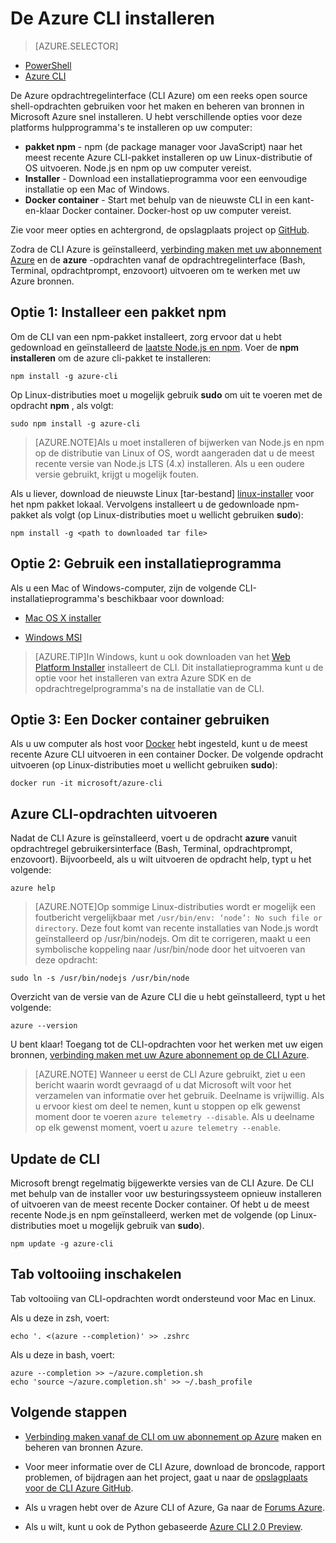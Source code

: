 <properties
    pageTitle="Installeer de opdrachtregelinterface van Azure | Microsoft Azure"
    description="De Azure opdrachtregelinterface (CLI) voor Mac, Linux en Windows aan de slag met Azure services installeren"
    editor=""
    manager="timlt"
    documentationCenter=""
    authors="squillace"
    services="virtual-machines-linux,virtual-network,storage,azure-resource-manager"
    tags="azure-resource-manager,azure-service-management"/>

<tags
    ms.service="multiple"
    ms.workload="multiple"
    ms.tgt_pltfrm="command-line-interface"
    ms.devlang="na"
    ms.topic="article"
    ms.date="10/04/2016"
    ms.author="rasquill"/>
    
# <a name="install-the-azure-cli"></a>De Azure CLI installeren

> [AZURE.SELECTOR]
- [PowerShell](powershell-install-configure.md)
- [Azure CLI](xplat-cli-install.md)

De Azure opdrachtregelinterface (CLI Azure) om een reeks open source shell-opdrachten gebruiken voor het maken en beheren van bronnen in Microsoft Azure snel installeren. U hebt verschillende opties voor deze platforms hulpprogramma's te installeren op uw computer: 

* **pakket npm** - npm (de package manager voor JavaScript) naar het meest recente Azure CLI-pakket installeren op uw Linux-distributie of OS uitvoeren. Node.js en npm op uw computer vereist.
* **Installer** - Download een installatieprogramma voor een eenvoudige installatie op een Mac of Windows.
* **Docker container** - Start met behulp van de nieuwste CLI in een kant-en-klaar Docker container. Docker-host op uw computer vereist.
    
Zie voor meer opties en achtergrond, de opslagplaats project op [GitHub](https://github.com/azure/azure-xplat-cli). 

Zodra de CLI Azure is geïnstalleerd, [verbinding maken met uw abonnement Azure](xplat-cli-connect.md) en de **azure** -opdrachten vanaf de opdrachtregelinterface (Bash, Terminal, opdrachtprompt, enzovoort) uitvoeren om te werken met uw Azure bronnen.



## <a name="option-1-install-an-npm-package"></a>Optie 1: Installeer een pakket npm

Om de CLI van een npm-pakket installeert, zorg ervoor dat u hebt gedownload en geïnstalleerd de [laatste Node.js en npm](https://nodejs.org/en/download/package-manager/). Voer de **npm installeren** om de azure cli-pakket te installeren: 

    npm install -g azure-cli

Op Linux-distributies moet u mogelijk gebruik **sudo** om uit te voeren met de opdracht __npm__ , als volgt:

    sudo npm install -g azure-cli

> [AZURE.NOTE]Als u moet installeren of bijwerken van Node.js en npm op de distributie van Linux of OS, wordt aangeraden dat u de meest recente versie van Node.js LTS (4.x) installeren. Als u een oudere versie gebruikt, krijgt u mogelijk fouten. 

Als u liever, download de nieuwste Linux [tar-bestand] [ linux-installer] voor het npm pakket lokaal. Vervolgens installeert u de gedownloade npm-pakket als volgt (op Linux-distributies moet u wellicht gebruiken **sudo**):

    npm install -g <path to downloaded tar file>

## <a name="option-2-use-an-installer"></a>Optie 2: Gebruik een installatieprogramma

Als u een Mac of Windows-computer, zijn de volgende CLI-installatieprogramma's beschikbaar voor download:

* [Mac OS X installer][mac-installer]

* [Windows MSI][windows-installer] 

>[AZURE.TIP]In Windows, kunt u ook downloaden van het [Web Platform Installer](https://go.microsoft.com/?linkid=9828653) installeert de CLI. Dit installatieprogramma kunt u de optie voor het installeren van extra Azure SDK en de opdrachtregelprogramma's na de installatie van de CLI. 


## <a name="option-3-use-a-docker-container"></a>Optie 3: Een Docker container gebruiken

Als u uw computer als host voor [Docker](https://docs.docker.com/engine/understanding-docker/) hebt ingesteld, kunt u de meest recente Azure CLI uitvoeren in een container Docker. De volgende opdracht uitvoeren (op Linux-distributies moet u wellicht gebruiken **sudo**):

```
docker run -it microsoft/azure-cli
```


## <a name="run-azure-cli-commands"></a>Azure CLI-opdrachten uitvoeren
Nadat de CLI Azure is geïnstalleerd, voert u de opdracht **azure** vanuit opdrachtregel gebruikersinterface (Bash, Terminal, opdrachtprompt, enzovoort). Bijvoorbeeld, als u wilt uitvoeren de opdracht help, typt u het volgende:

```
azure help
```
> [AZURE.NOTE]Op sommige Linux-distributies wordt er mogelijk een foutbericht vergelijkbaar met `/usr/bin/env: ‘node’: No such file or directory`. Deze fout komt van recente installaties van Node.js wordt geïnstalleerd op /usr/bin/nodejs. Om dit te corrigeren, maakt u een symbolische koppeling naar /usr/bin/node door het uitvoeren van deze opdracht:

```
sudo ln -s /usr/bin/nodejs /usr/bin/node
```

Overzicht van de versie van de Azure CLI die u hebt geïnstalleerd, typt u het volgende:

```
azure --version
```

U bent klaar! Toegang tot de CLI-opdrachten voor het werken met uw eigen bronnen, [verbinding maken met uw Azure abonnement op de CLI Azure](xplat-cli-connect.md).

>[AZURE.NOTE] Wanneer u eerst de CLI Azure gebruikt, ziet u een bericht waarin wordt gevraagd of u dat Microsoft wilt voor het verzamelen van informatie over het gebruik. Deelname is vrijwillig. Als u ervoor kiest om deel te nemen, kunt u stoppen op elk gewenst moment door te voeren `azure telemetry --disable`. Als u deelname op elk gewenst moment, voert u `azure telemetry --enable`.


## <a name="update-the-cli"></a>Update de CLI

Microsoft brengt regelmatig bijgewerkte versies van de CLI Azure. De CLI met behulp van de installer voor uw besturingssysteem opnieuw installeren of uitvoeren van de meest recente Docker container. Of hebt u de meest recente Node.js en npm geïnstalleerd, werken met de volgende (op Linux-distributies moet u mogelijk gebruik van **sudo**).

```
npm update -g azure-cli
```

## <a name="enable-tab-completion"></a>Tab voltooiing inschakelen

Tab voltooiing van CLI-opdrachten wordt ondersteund voor Mac en Linux.

Als u deze in zsh, voert:

```
echo '. <(azure --completion)' >> .zshrc
```

Als u deze in bash, voert:

```
azure --completion >> ~/azure.completion.sh
echo 'source ~/azure.completion.sh' >> ~/.bash_profile
```


## <a name="next-steps"></a>Volgende stappen 

* [Verbinding maken vanaf de CLI om uw abonnement op Azure](xplat-cli-connect.md) maken en beheren van bronnen Azure.

* Voor meer informatie over de CLI Azure, download de broncode, rapport problemen, of bijdragen aan het project, gaat u naar de [opslagplaats voor de CLI Azure GitHub](https://github.com/azure/azure-xplat-cli).

* Als u vragen hebt over de Azure CLI of Azure, Ga naar de [Forums Azure](https://social.msdn.microsoft.com/Forums/en-US/home?forum=azurescripting).

* Als u wilt, kunt u ook de Python gebaseerde [Azure CLI 2.0 Preview](https://github.com/azure/azure-cli).

[mac-installer]: http://aka.ms/mac-azure-cli
[windows-installer]: http://aka.ms/webpi-azure-cli
[linux-installer]: http://aka.ms/linux-azure-cli
[cliasm]: virtual-machines-command-line-tools.md
[cliarm]: ./virtual-machines/azure-cli-arm-commands.md
